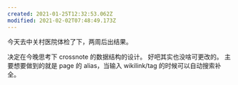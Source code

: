 ```yaml
---
created: 2021-01-25T12:32:53.062Z
modified: 2021-02-02T07:48:49.173Z
---
```

今天去中关村医院体检了下，两周后出结果。 

决定在今晚思考下 crossnote 的数据结构的设计。
好吧其实也没啥可更改的。
主要想要做到的就是 page 的 alias，当输入 wikilink/tag 的时候可以自动搜索补全。


